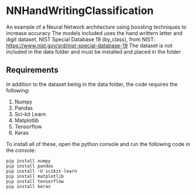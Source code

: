 

# NNHandWritingClassification

An example of a Neural Network architecture using boosting techniques to increase accuracy
The models included uses the hand writtern letter and digit dataset, NIST Special Database 19 (by_class), from NIST: https://www.nist.gov/srd/nist-special-database-19
The dataset is not included in the data folder and must be installed and placed in the folder

## Requirements

In addition to the dataset being in the data folder, the code requires the following:
1. Numpy
2. Pandas
3. Sci-kit Learn
4. Matplotlib
7. Tensorflow
8. Keras

To install all of these, open the python console and run the following code in the console:

	pip install numpy
	pip install pandas
	pip install -U scikit-learn
	pip install matplotlib
	pip install tensorflow
	pip install keras



